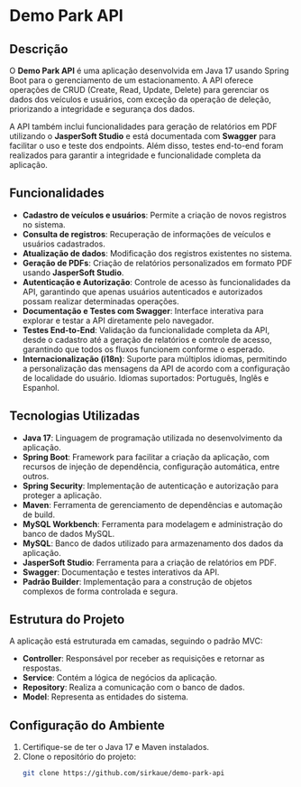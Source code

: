 # Demo Park API

## Descrição

O **Demo Park API** é uma aplicação desenvolvida em Java 17 usando Spring Boot para o gerenciamento de um estacionamento. A API oferece operações de CRUD (Create, Read, Update, Delete) para gerenciar os dados dos veículos e usuários, com exceção da operação de deleção, priorizando a integridade e segurança dos dados.

A API também inclui funcionalidades para geração de relatórios em PDF utilizando o **JasperSoft Studio** e está documentada com **Swagger** para facilitar o uso e teste dos endpoints. Além disso, testes end-to-end foram realizados para garantir a integridade e funcionalidade completa da aplicação.

## Funcionalidades

- **Cadastro de veículos e usuários**: Permite a criação de novos registros no sistema.
- **Consulta de registros**: Recuperação de informações de veículos e usuários cadastrados.
- **Atualização de dados**: Modificação dos registros existentes no sistema.
- **Geração de PDFs**: Criação de relatórios personalizados em formato PDF usando **JasperSoft Studio**.
- **Autenticação e Autorização**: Controle de acesso às funcionalidades da API, garantindo que apenas usuários autenticados e autorizados possam realizar determinadas operações.
- **Documentação e Testes com Swagger**: Interface interativa para explorar e testar a API diretamente pelo navegador.
- **Testes End-to-End**: Validação da funcionalidade completa da API, desde o cadastro até a geração de relatórios e controle de acesso, garantindo que todos os fluxos funcionem conforme o esperado.
- **Internacionalização (i18n)**: Suporte para múltiplos idiomas, permitindo a personalização das mensagens da API de acordo com a configuração de localidade do usuário. Idiomas suportados: Português, Inglês e Espanhol.

## Tecnologias Utilizadas

- **Java 17**: Linguagem de programação utilizada no desenvolvimento da aplicação.
- **Spring Boot**: Framework para facilitar a criação da aplicação, com recursos de injeção de dependência, configuração automática, entre outros.
- **Spring Security**: Implementação de autenticação e autorização para proteger a aplicação.
- **Maven**: Ferramenta de gerenciamento de dependências e automação de build.
- **MySQL Workbench**: Ferramenta para modelagem e administração do banco de dados MySQL.
- **MySQL**: Banco de dados utilizado para armazenamento dos dados da aplicação.
- **JasperSoft Studio**: Ferramenta para a criação de relatórios em PDF.
- **Swagger**: Documentação e testes interativos da API.
- **Padrão Builder**: Implementação para a construção de objetos complexos de forma controlada e segura.

## Estrutura do Projeto

A aplicação está estruturada em camadas, seguindo o padrão MVC:

- **Controller**: Responsável por receber as requisições e retornar as respostas.
- **Service**: Contém a lógica de negócios da aplicação.
- **Repository**: Realiza a comunicação com o banco de dados.
- **Model**: Representa as entidades do sistema.

## Configuração do Ambiente

1. Certifique-se de ter o Java 17 e Maven instalados.
2. Clone o repositório do projeto:
   ```bash
   git clone https://github.com/sirkaue/demo-park-api
